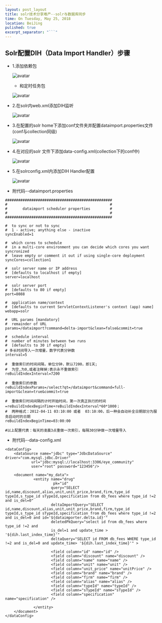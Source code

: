 ```yaml
---
layout: post_layout
title: solr技术分享难产--solr与数据库同步
time: On Tuesday, May 25, 2018
location: BeiJing
pulished: true
excerpt_separator: "```"
---
```


## Solr配置DIH（Data Import Handler）步骤
* 1.添加依赖包

    ![avatar](https://kujmsliwang.github.io/assets/img/solr/dih1.png)
   * 和定时任务包

    ![avatar](https://kujmsliwang.github.io/assets/img/solr/dih2.png)
* 2.在solr内web.xml添加DIH监听

    ![avatar](https://kujmsliwang.github.io/assets/img/solr/dih3.png)
* 3.在配置的solr home下添加conf文件夹并配置dataimport.properties文件(conf与collection同级)

    ![avatar](https://kujmsliwang.github.io/assets/img/solr/dih4.png)
* 4.在对应的solr 文件下添加data-config.xml(collection下的conf中)

    ![avatar](https://kujmsliwang.github.io/assets/img/solr/dih5.png)
* 5.在solrconfig.xml内添加DIH Handler配置

    ![avatar](https://kujmsliwang.github.io/assets/img/solr/dih6.png)

* 附代码--dataimport.properties
```
#################################################
#                                               #
#       dataimport scheduler properties         #
#                                               #
#################################################

#  to sync or not to sync
#  1 - active; anything else - inactive
syncEnabled=1

#  which cores to schedule
#  in a multi-core environment you can decide which cores you want syncronized
#  leave empty or comment it out if using single-core deployment
syncCores=collection1

#  solr server name or IP address
#  [defaults to localhost if empty]
server=localhost

#  solr server port
#  [defaults to 80 if empty]
port=8088

#  application name/context
#  [defaults to current ServletContextListener's context (app) name]
webapp=solr

#  URL params [mandatory]
#  remainder of URL
params=/dataimport?command=delta-import&clean=false&commit=true

#  schedule interval
#  number of minutes between two runs
#  [defaults to 30 if empty]
# 多长时间导入一次增量，数字代表分钟数
interval=5

#  重做索引的时间间隔，单位分钟，默认7200，即1天;
#  为空,为0,或者注释掉:表示永不重做索引
reBuildIndexInterval=7200

#  重做索引的参数
reBuildIndexParams=/select?qt=/dataimport&command=full-import&clean=true&commit=true

#  重做索引时间间隔的计时开始时间，第一次真正执行的时间=reBuildIndexBeginTime+reBuildIndexInterval*60*1000；
#  两种格式：2012-04-11 03:10:00 或者  03:10:00，后一种会自动补全日期部分为服务启动时的日期
reBuildIndexBeginTime=03:00:00

#以上配置代表：每天的凌晨3点重做一次索引，每隔30分钟做一次增量导入

```

* 附代码--data-config.xml
```
<dataConfig>
    <dataSource name="jdbc" type="JdbcDataSource" driver="com.mysql.jdbc.Driver"
            url="jdbc:mysql://localhost:3306/eye_community"
            user="root" password="123456"/>

    <document name="my_data">
             <entity name="drug"
                      pk="id"
                     query="SELECT id,name,discount,alias,unit,unit_price,brand,firm,type_id typeId,s_type_id sTypeId,specification from db_fees where type_id !=2 and is_del=0"
                     deltaImportQuery="SELECT id,name,discount,alias,unit,unit_price,brand,firm,type_id typeId,s_type_id sTypeId,specification from db_fees where type_id !=2 and is_del=0 and id='${dataimporter.delta.id}'"
                     deletedPkQuery="select id from db_fees where type_id !=2 and
                     is_del=1 and update_time > '${dih.last_index_time}'"
                     deltaQuery="SELECT id FROM db_fees WHERE type_id !=2 and is_del=0 and update_time> '${dih.last_index_time}'" >

                     <field column="id" name="id" />
                     <field column="discount" name="discount" />
                     <field column="name" name="name" />
                     <field column="unit" name="unit" />
                     <field column="unit_price" name="unitPrice" />
                     <field column="brand" name="brand" />
                     <field column="firm" name="firm" />
                     <field column="alias" name="alias" />
                     <field column="typeId" name="typeId" />
                     <field column="sTypeId" name="sTypeId" />
                     <field column="specification" name="specification" />

             </entity>
    </document>
</dataConfig>
```